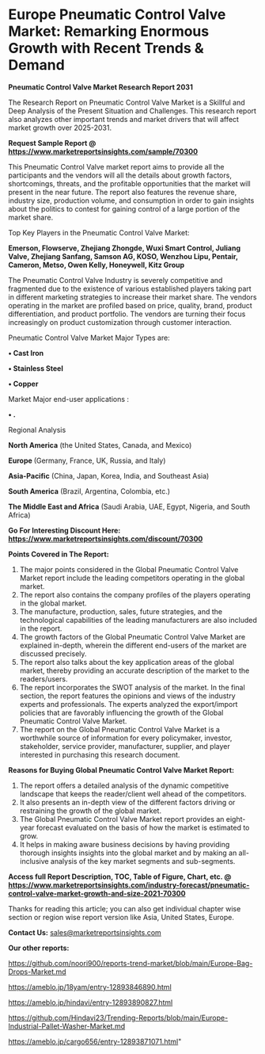 # Europe Pneumatic Control Valve Market: Remarking Enormous Growth with Recent Trends & Demand

<strong>Pneumatic Control Valve Market Research Report 2031</strong>

The Research Report on Pneumatic Control Valve Market is a Skillful and Deep Analysis of the Present Situation and Challenges. This research report also analyzes other important trends and market drivers that will affect market growth over 2025-2031.

<strong>Request Sample Report @ <a href=https://www.marketreportsinsights.com/sample/70300>https://www.marketreportsinsights.com/sample/70300</a></strong>

This Pneumatic Control Valve market report aims to provide all the participants and the vendors will all the details about growth factors, shortcomings, threats, and the profitable opportunities that the market will present in the near future. The report also features the revenue share, industry size, production volume, and consumption in order to gain insights about the politics to contest for gaining control of a large portion of the market share.

Top Key Players in the Pneumatic Control Valve Market:

<strong>Emerson, Flowserve, Zhejiang Zhongde, Wuxi Smart Control, Juliang Valve, Zhejiang Sanfang, Samson AG, KOSO, Wenzhou Lipu, Pentair, Cameron, Metso, Owen Kelly, Honeywell, Kitz Group</strong>

The Pneumatic Control Valve Industry is severely competitive and fragmented due to the existence of various established players taking part in different marketing strategies to increase their market share. The vendors operating in the market are profiled based on price, quality, brand, product differentiation, and product portfolio. The vendors are turning their focus increasingly on product customization through customer interaction.

Pneumatic Control Valve Market Major Types are:

<strong>• Cast Iron

• Stainless Steel

• Copper</strong>

Market Major end-user applications :

<strong>• .</strong>

Regional Analysis

</u><strong><b>North America</b></strong> (the United States, Canada, and Mexico)

<strong><b>Europe </b></strong>(Germany, France, UK, Russia, and Italy)

<strong><b>Asia-Pacific</b></strong> (China, Japan, Korea, India, and Southeast Asia)

<strong><b>South America</b></strong> (Brazil, Argentina, Colombia, etc.)

<strong><b>The Middle East and Africa</b></strong> (Saudi Arabia, UAE, Egypt, Nigeria, and South Africa)

<strong>Go For Interesting Discount Here: <a href=https://www.marketreportsinsights.com/discount/70300>https://www.marketreportsinsights.com/discount/70300</a></strong>

<strong>Points Covered in The Report:</strong>
<ol>
  <li>The major points considered in the Global Pneumatic Control Valve Market report include the leading competitors operating in the global market.</li>
  <li>The report also contains the company profiles of the players operating in the global market.</li>
  <li>The manufacture, production, sales, future strategies, and the technological capabilities of the leading manufacturers are also included in the report.</li>
  <li>The growth factors of the Global Pneumatic Control Valve Market are explained in-depth, wherein the different end-users of the market are discussed precisely.</li>
  <li>The report also talks about the key application areas of the global market, thereby providing an accurate description of the market to the readers/users.</li>
  <li>The report incorporates the SWOT analysis of the market. In the final section, the report features the opinions and views of the industry experts and professionals. The experts analyzed the export/import policies that are favorably influencing the growth of the Global Pneumatic Control Valve Market.</li>
  <li>The report on the Global Pneumatic Control Valve Market is a worthwhile source of information for every policymaker, investor, stakeholder, service provider, manufacturer, supplier, and player interested in purchasing this research document.</li>
</ol>
<strong>Reasons for Buying Global Pneumatic Control Valve Market Report:</strong>

<ol>
  <li>The report offers a detailed analysis of the dynamic competitive landscape that keeps the reader/client well ahead of the competitors.</li>
  <li>It also presents an in-depth view of the different factors driving or restraining the growth of the global market.</li>
  <li>The Global Pneumatic Control Valve Market report provides an eight-year forecast evaluated on the basis of how the market is estimated to grow.</li>
  <li>It helps in making aware business decisions by having providing thorough insights insights into the global market and by making an all-inclusive analysis of the key market segments and sub-segments.</li>
</ol>
<strong>Access full Report Description, TOC, Table of Figure, Chart, etc. @ <a href=https://www.marketreportsinsights.com/industry-forecast/pneumatic-control-valve-market-growth-and-size-2021-70300>https://www.marketreportsinsights.com/industry-forecast/pneumatic-control-valve-market-growth-and-size-2021-70300</a></strong>


Thanks for reading this article; you can also get individual chapter wise section or region wise report version like Asia, United States, Europe.

<strong>Contact Us:</strong>
sales@marketreportsinsights.com

<strong>Our other reports:</strong>

<a href=https://github.com/noori900/reports-trend-market/blob/main/Europe-Bag-Drops-Market.md>https://github.com/noori900/reports-trend-market/blob/main/Europe-Bag-Drops-Market.md</a>

<a href=https://ameblo.jp/18yam/entry-12893846890.html>https://ameblo.jp/18yam/entry-12893846890.html</a>

<a href=https://ameblo.jp/hindavi/entry-12893890827.html>https://ameblo.jp/hindavi/entry-12893890827.html</a>

<a href=https://github.com/Hindavi23/Trending-Reports/blob/main/Europe-Industrial-Pallet-Washer-Market.md>https://github.com/Hindavi23/Trending-Reports/blob/main/Europe-Industrial-Pallet-Washer-Market.md</a>

<a href=https://ameblo.jp/cargo656/entry-12893871071.html>https://ameblo.jp/cargo656/entry-12893871071.html</a>"
